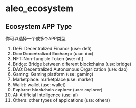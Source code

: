 # aleo_ecosystem

## Ecosystem APP Type
你可以选择一个或多个APP类型

1. DeFi: Decentralized Finance (use: defi)
2. Dex: Decentralized Exchange (use: dex)
3. NFT: Non-fungible Token (use: nft)
4. Bridge: Bridge between different blockchains (use: bridge)
5. DAO: Decentralized Autonomous Organization (use: dao)
6. Gaming: Gaming platform (use: gaming)
7. Marketplace: marketplace (use: market)
8. Wallet: wallet (use: wallet)
9. Explorer: blockchain explorer (use: explorer)
10. AI: Artificial Intelligence (use: ai)
11. Others: other types of applications (use: others)